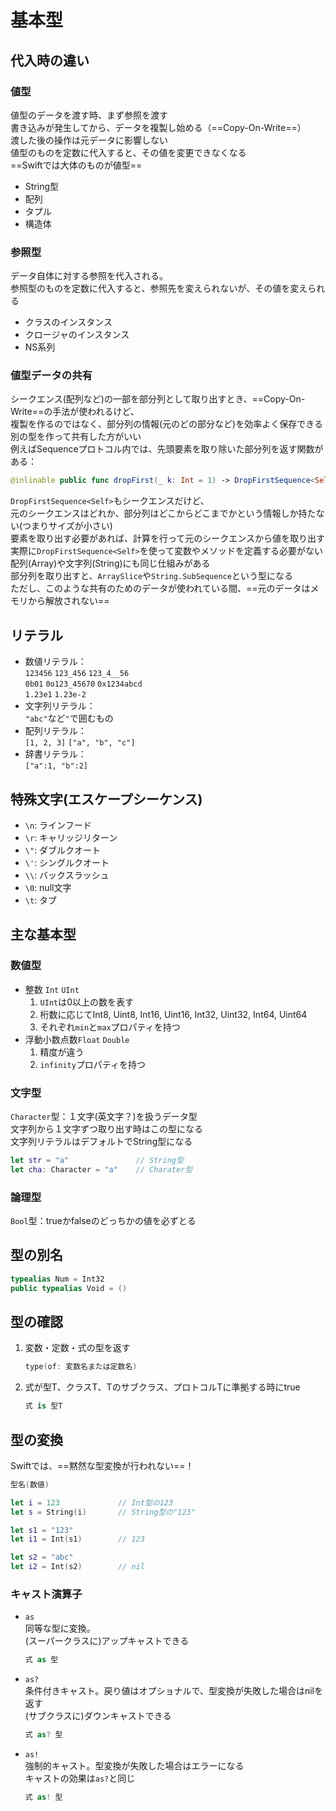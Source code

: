 # 基本型

## 代入時の違い

### 値型

値型のデータを渡す時、まず参照を渡す  
書き込みが発生してから、データを複製し始める（==Copy-On-Write==）  
渡した後の操作は元データに影響しない  
値型のものを定数に代入すると、その値を変更できなくなる  
==Swiftでは大体のものが値型==
- String型
- 配列
- タプル
- 構造体

### 参照型

データ自体に対する参照を代入される。  
参照型のものを定数に代入すると、参照先を変えられないが、その値を変えられる
- クラスのインスタンス
- クロージャのインスタンス
- NS系列

### 値型データの共有

シークエンス(配列など)の一部を部分列として取り出すとき、==Copy-On-Write==の手法が使われるけど、  
複製を作るのではなく、部分列の情報(元のどの部分など)を効率よく保存できる別の型を作って共有した方がいい  
例えばSequenceプロトコル内では、先頭要素を取り除いた部分列を返す関数がある：
```swift
@inlinable public func dropFirst(_ k: Int = 1) -> DropFirstSequence<Self>
```
`DropFirstSequence<Self>`もシークエンスだけど、  
元のシークエンスはどれか、部分列はどこからどこまでかという情報しか持たない(つまりサイズが小さい)  
要素を取り出す必要があれば、計算を行って元のシークエンスから値を取り出す  
実際に`DropFirstSequence<Self>`を使って変数やメソッドを定義する必要がない  
配列(Array)や文字列(String)にも同じ仕組みがある  
部分列を取り出すと、`ArraySlice`や`String.SubSequence`という型になる  
ただし、このような共有のためのデータが使われている間、==元のデータはメモリから解放されない==

## リテラル

- 数値リテラル：  
    `123456` `123_456` `123_4__56`  
    `0b01` `0o123_45670` `0x1234abcd`  
    `1.23e1` `1.23e-2`
- 文字列リテラル：  
    `"abc"`など`"`で囲むもの
- 配列リテラル：  
    `[1, 2, 3]` `["a", "b", "c"]`
- 辞書リテラル：  
    `["a":1, "b":2]`

## 特殊文字(エスケープシーケンス)

- `\n`: ラインフード
- `\r`: キャリッジリターン
- `\"`: ダブルクオート
- `\'`: シングルクオート
- `\\`: バックスラッシュ
- `\0`: null文字
- `\t`: タブ

## 主な基本型

### 数値型

- 整数  `Int` `UInt`
    1. `UInt`は0以上の数を表す
    2. 桁数に応じてInt8, Uint8, Int16, Uint16, Int32, Uint32, Int64, Uint64
    3. それぞれ`min`と`max`プロパティを持つ
- 浮動小数点数`Float` `Double`
    1. 精度が違う
    2. `infinity`プロパティを持つ

### 文字型

`Character`型：１文字(英文字？)を扱うデータ型  
文字列から１文字ずつ取り出す時はこの型になる  
文字列リテラルはデフォルトでString型になる
```swift
let str = "a"               // String型
let cha: Character = "a"    // Charater型
```

### 論理型

`Bool`型：trueかfalseのどっちかの値を必ずとる

## 型の別名

```swift
typealias Num = Int32
public typealias Void = ()
```

## 型の確認

1. 変数・定数・式の型を返す
    ```swift
    type(of: 変数名または定数名)
    ```
2. 式が型T、クラスT、Tのサブクラス、プロトコルTに準拠する時にtrue
    ```swift
    式 is 型T
    ```

## 型の変換

Swiftでは、==黙然な型変換が行われない==！
```swift
型名(数値)

let i = 123             // Int型の123
let s = String(i)       // String型の"123"

let s1 = "123"
let i1 = Int(s1)        // 123

let s2 = "abc"
let i2 = Int(s2)        // nil
```

### キャスト演算子

- `as`  
    同等な型に変換。  
    (スーパークラスに)アップキャストできる
    ```swift
    式 as 型
    ```
- `as?`  
    条件付きキャスト。戻り値はオプショナルで、型変換が失敗した場合はnilを返す  
    (サブクラスに)ダウンキャストできる
    ```swift
    式 as? 型
    ```
- `as!`  
    強制的キャスト。型変換が失敗した場合はエラーになる  
    キャストの効果は`as?`と同じ
    ```swift
    式 as! 型
    ```
